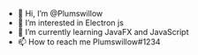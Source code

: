 - 👋 Hi, I’m @Plumswillow
- 👀 I’m interested in Electron js
- 🌱 I’m currently learning JavaFX and JavaScript
- 📫 How to reach me Plumswillow#1234
